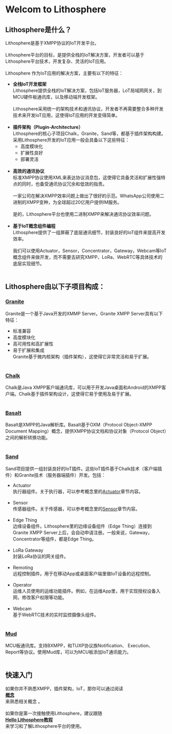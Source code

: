 # Welcom to Lithosphere

## Lithosphere是什么？
Lithosphere是基于XMPP协议的IoT开发平台。<br><br>
Lithosphere平台的目标，是提供全栈的IoT解决方案，开发者可以基于Lithosphere平台技术，开发复杂、灵活的IoT应用。<br><br>
Lithosphere 作为IoT应用的解决方案，主要有以下的特征：
* **全栈IoT开发框架**<br> 
Lithosphere提供全栈的IoT解决方案，包括IoT服务器，LoT局域网网关，到MCU硬件板通讯库，以及移动端开发框架。<br><br>
Lithosphere采用统一的架构技术和通讯协议，开发者不再需要整合多种开发技术来开发IoT应用，这使得IoT应用的开发变得简单。<br><br>
* **插件架构（Plugin-Architecture）**<br>
Lithosphere的核心子项目Chalk，Granite，Sand等，都基于插件架构构建。采用Lithosphere开发的IoT应用一般会具备以下这些特征：
  * 高度模块化
  * 扩展性良好
  * 部署灵活
  <br><br>
* **高效的通讯协议**<br>
标准XMPP协议使用XML来表达协议消息包，这使得它具备灵活和扩展性强特点的同时，也备受通讯协议冗余和低效的指责。<br><br>
一家公司在解决XMPP效率问题上做出了很好的示范。WhatsApp公司使用二进制的XMPP变种，为全球超过20亿用户提供IM服务。<br><br>
是的，Lithosphere平台也使用二进制XMPP来解决通讯协议效率问题。
<br><br>
* **基于IoT概念组件编程**<br>
Lithosphere提供了一组屏蔽了底层通讯细节，封装良好的IoT组件来提高开发效率。<br><br>
我们可以使用Actuator，Sensor，Concentrator，Gateway，Webcam等IoT概念组件来做开发，而不需要去研究XMPP、LoRa、WebRTC等具体技术的底层实现细节。
<br><br>
## Lithosphere由以下子项目构成：
### [Granite](https://github.com/TheFirstLineOfCode/granite)<br>
Granite是一个基于Java开发的XMMP Server。Granite XMPP Server具有以下特征：
* 标准兼容
* 高度模块化
* 高可用性和高扩展性
* 易于扩展和集成  
Granite基于微内核架构（插件架构），这使得它非常灵活和易于扩展。
<br><br>
### [Chalk](https://github.com/TheFirstLineOfCode/chalk)<br>
Chalk是Java XMPP客户端通讯库，可以用于开发Java桌面和Android的XMPP客户端。Chalk基于插件架构设计，这使得它易于使用及易于扩展。
<br><br>
### [Basalt](https://github.com/TheFirstLineOfCode/basalt)<br>
Basalt是XMPP的Java解析库。Basalt基于OXM（Protocol Object-XMPP Document Mapping）概念，提供XMPP协议文档和协议对象（Protocol Object）之间的解析转换功能。
<br><br>
### [Sand](https://github.com/TheFirstLineOfCode/sand)<br>
Sand项目提供一组封装良好的IoT插件。这些IoT插件基于Chalk技术（客户端插件）和Granite技术（服务器端插件）开发。包括：
* Actuator<br>
执行器组件。关于执行器，可以参考概念里的[Actuator](./Concepts.md#Actuator)章节内容。
<br><br>
* Sensor<br>
传感器组件。关于传感器，可以参考概念里的[Sensor](./Concepts.md#Sensor)章节内容。
<br><br>
* Edge Thing<br>
边缘设备组件。Lithosphere里的边缘设备组件（Edge Thing）连接到Granite XMPP Server上后，会自动申请注册。一般来说，Gateway，Concentrator等组件，都是Edge Thing。
<br><br>
* LoRa Gateway<br>
封装LoRa协议的网关组件。
<br><br>
* Remoting<br>
远程控制插件。用于在移动App或桌面客户端里做IoT设备的远程控制。
<br><br>
* Operator<br>
运维人员使用的运维功能插件。例如，在运维App里，用于实现授权设备入网，修改客户权限等功能。
<br><br>
* Webcam<br>
基于WebRTC技术的实时监控摄像头组件。
<br><br>
### [Mud](https://github.com/TheFirstLineOfCode/mud)<br>
MCU板通讯库。支持BXMPP，和TUXP协议族Notification、
Execution、Report等协议。使用Mud库，可以为MCU板添加IoT通讯能力。
<br><br>
## 快速入门
如果你并不熟悉XMPP，插件架构，IoT，那你可以通过阅读<br>
[**概念**](./Concepts.md)<br>
来熟悉相关概念 。<br><br>
如果你是第一次接触使用Lithosphere，建议跟随<br>
[**Hello Lithosphere教程**](./Hello_Lithosphere_Tutorials.md)<br>
来学习和了解Lithosphere平台的使用。

